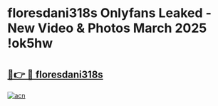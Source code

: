 # floresdani318s Onlyfans Leaked - New Video & Photos March 2025 !ok5hw

# <h2><a href="https://5kju5z.iuczelnia.edu.pl?title=floresdani318s&ref=ok5hw">🔗👉 🔴 floresdani318s</a></h2>

[![acn](https://github.com/user-attachments/assets/0f9c940e-d8b0-45ae-aac7-cd30a18b3e1c)](https://5kju5z.iuczelnia.edu.pl?title=floresdani318s&ref=ok5hw)

